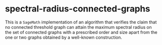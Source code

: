 # spectral-radius-connected-graphs

This is a `SageMath` implementation of an algorithm that verifies the claim that no connected threshold graph can attain the maximum spectral radius on the set of connected graphs with a prescribed order and size apart from the one or two graphs obtained by a well-known construction.
